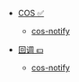 * [COS ✅](/tags.md)
   * [cos-notify](node/003/cos-notify.md)

* [回调 💵](/tags.md)
   * [cos-notify](node/003/cos-notify.md)

